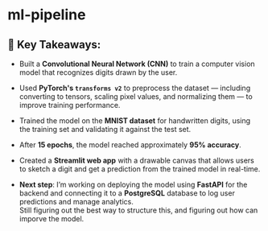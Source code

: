 # ml-pipeline

## 🔑 Key Takeaways:

- Built a **Convolutional Neural Network (CNN)** to train a computer vision model that recognizes digits drawn by the user.
  
- Used **PyTorch's `transforms v2`** to preprocess the dataset — including converting to tensors, scaling pixel values, and normalizing them — to improve training performance.

- Trained the model on the **MNIST dataset** for handwritten digits, using the training set and validating it against the test set.

- After **15 epochs**, the model reached approximately **95% accuracy**.

- Created a **Streamlit web app** with a drawable canvas that allows users to sketch a digit and get a prediction from the trained model in real-time.

- **Next step**: I’m working on deploying the model using **FastAPI** for the backend and connecting it to a **PostgreSQL** database to log user predictions and manage analytics.  
Still figuring out the best way to structure this, and figuring out how can imporve the model.